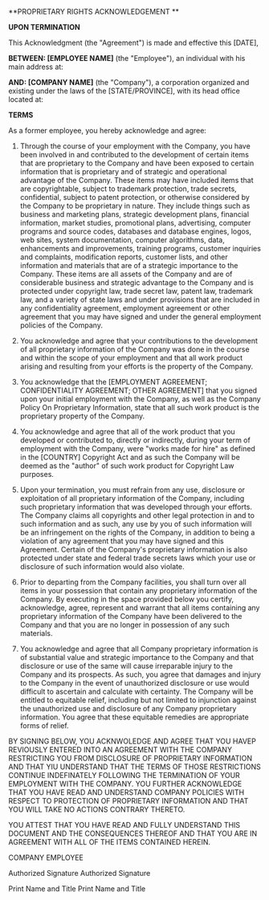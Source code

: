 **PROPRIETARY RIGHTS ACKNOWLEDGEMENT **

**UPON TERMINATION**

This Acknowledgment (the \"Agreement\") is made and effective this
\[DATE\],

**BETWEEN: \[EMPLOYEE NAME\]** (the \"Employee\"), an individual with
his main address at:

**AND: \[COMPANY NAME\]** (the \"Company\"), a corporation organized and
existing under the laws of the \[STATE/PROVINCE\], with its head office
located at:

**TERMS**

As a former employee, you hereby acknowledge and agree:

1.  Through the course of your employment with the Company, you have
    been involved in and contributed to the development of certain items
    that are proprietary to the Company and have been exposed to certain
    information that is proprietary and of strategic and operational
    advantage of the Company. These items may have included items that
    are copyrightable, subject to trademark protection, trade secrets,
    confidential, subject to patent protection, or otherwise considered
    by the Company to be proprietary in nature. They include things such
    as business and marketing plans, strategic development plans,
    financial information, market studies, promotional plans,
    advertising, computer programs and source codes, databases and
    database engines, logos, web sites, system documentation, computer
    algorithms, data, enhancements and improvements, training programs,
    customer inquiries and complaints, modification reports, customer
    lists, and other information and materials that are of a strategic
    importance to the Company. These items are all assets of the Company
    and are of considerable business and strategic advantage to the
    Company and is protected under copyright law, trade secret law,
    patent law, trademark law, and a variety of state laws and under
    provisions that are included in any confidentiality agreement,
    employment agreement or other agreement that you may have signed and
    under the general employment policies of the Company.

2.  You acknowledge and agree that your contributions to the development
    of all proprietary information of the Company was done in the course
    and within the scope of your employment and that all work product
    arising and resulting from your efforts is the property of the
    Company.

3.  You acknowledge that the \[EMPLOYMENT AGREEMENT; CONFIDENTIALITY
    AGREEMENT; OTHER AGREEMENT\] that you signed upon your initial
    employment with the Company, as well as the Company Policy On
    Proprietary Information, state that all such work product is the
    proprietary property of the Company.

4.  You acknowledge and agree that all of the work product that you
    developed or contributed to, directly or indirectly, during your
    term of employment with the Company, were "works made for hire" as
    defined in the \[COUNTRY\] Copyright Act and as such the Company
    will be deemed as the "author" of such work product for Copyright
    Law purposes.

5.  Upon your termination, you must refrain from any use, disclosure or
    exploitation of all proprietary information of the Company,
    including such proprietary information that was developed through
    your efforts. The Company claims all copyrights and other legal
    protection in and to such information and as such, any use by you of
    such information will be an infringement on the rights of the
    Company, in addition to being a violation of any agreement that you
    may have signed and this Agreement. Certain of the Company's
    proprietary information is also protected under state and federal
    trade secrets laws which your use or disclosure of such information
    would also violate.

6.  Prior to departing from the Company facilities, you shall turn over
    all items in your possession that contain any proprietary
    information of the Company. By executing in the space provided below
    you certify, acknowledge, agree, represent and warrant that all
    items containing any proprietary information of the Company have
    been delivered to the Company and that you are no longer in
    possession of any such materials.

7.  You acknowledge and agree that all Company proprietary information
    is of substantial value and strategic importance to the Company and
    that disclosure or use of the same will cause irreparable injury to
    the Company and its prospects. As such, you agree that damages and
    injury to the Company in the event of unauthorized disclosure or use
    would difficult to ascertain and calculate with certainty. The
    Company will be entitled to equitable relief, including but not
    limited to injunction against the unauthorized use and disclosure of
    any Company proprietary information. You agree that these equitable
    remedies are appropriate forms of relief.

BY SIGNING BELOW, YOU ACKNWOLEDGE AND AGREE THAT YOU HAVEP REVIOUSLY
ENTERED INTO AN AGREEMENT WITH THE COMPANY RESTRICTING YOU FROM
DISCLOSURE OF PROPRIETARY INFORMATION AND THAT YIU UNDERSTAND THAT THE
TERMS OF THOSE RESTRICTIONS CONTINUE INDEFINATELY FOLLOWING THE
TERMINATION OF YOUR EMPLOYMENT WITH THE COMPANY. YOU FURTHER ACKNOWLEDGE
THAT YOU HAVE READ AND UNDERSTAND COMPANY POLICIES WITH RESPECT TO
PROTECTION OF PROPRIETARY INFORMATION AND THAT YOU WILL TAKE NO ACTIONS
CONTRARY THERETO.

YOU ATTEST THAT YOU HAVE READ AND FULLY UNDERSTAND THIS DOCUMENT AND THE
CONSEQUENCES THEREOF AND THAT YOU ARE IN AGREEMENT WITH ALL OF THE ITEMS
CONTAINED HEREIN.

COMPANY EMPLOYEE

Authorized Signature Authorized Signature

Print Name and Title Print Name and Title
